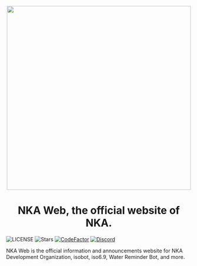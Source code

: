 <p align="center">
  <img width="500px" src="https://github.com/PyBotDevs/resources/blob/base/nka/nka_black.png?raw=true">
</p>

<h1 align='center'>NKA Web, the official website of NKA.</h1>

![LICENSE](https://img.shields.io/github/license/PyBotDevs/web)
![Stars](https://img.shields.io/github/stars/PyBotDevs/web)
[![CodeFactor](https://www.codefactor.io/repository/github/pybotdevs/web/badge)](https://www.codefactor.io/repository/github/pybotdevs/web)
[![Discord](https://img.shields.io/discord/880409977074888714?color=%235865F2&label=Discord&logo=discord&logoColor=%23FFFFFF)](https://discord.gg/b5pz8T6Yjr)


NKA Web is the official information and announcements website for NKA Development Organization, isobot, iso6.9, Water Reminder Bot, and more.
